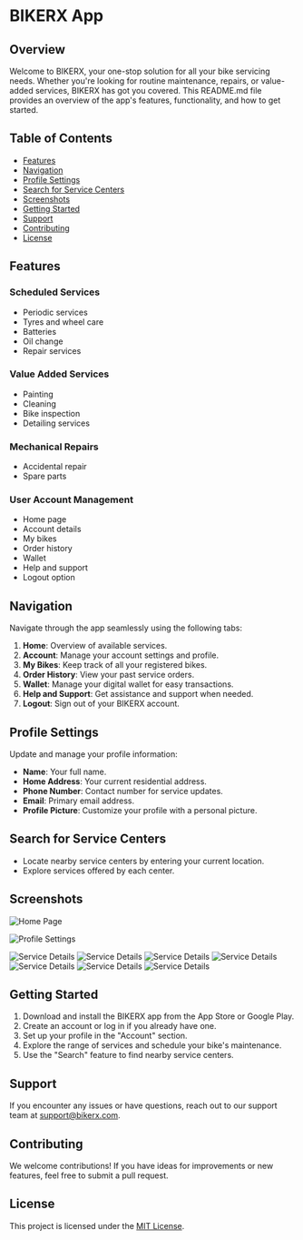 # BIKERX App

## Overview

Welcome to BIKERX, your one-stop solution for all your bike servicing needs. Whether you're looking for routine maintenance, repairs, or value-added services, BIKERX has got you covered. This README.md file provides an overview of the app's features, functionality, and how to get started.

## Table of Contents

- [Features](#features)
- [Navigation](#navigation)
- [Profile Settings](#profile-settings)
- [Search for Service Centers](#search-for-service-centers)
- [Screenshots](#screenshots)
- [Getting Started](#getting-started)
- [Support](#support)
- [Contributing](#contributing)
- [License](#license)

## Features

### Scheduled Services

- Periodic services
- Tyres and wheel care
- Batteries
- Oil change
- Repair services

### Value Added Services

- Painting
- Cleaning
- Bike inspection
- Detailing services

### Mechanical Repairs

- Accidental repair
- Spare parts

### User Account Management

- Home page
- Account details
- My bikes
- Order history
- Wallet
- Help and support
- Logout option

## Navigation

Navigate through the app seamlessly using the following tabs:

1. **Home**: Overview of available services.
2. **Account**: Manage your account settings and profile.
3. **My Bikes**: Keep track of all your registered bikes.
4. **Order History**: View your past service orders.
5. **Wallet**: Manage your digital wallet for easy transactions.
6. **Help and Support**: Get assistance and support when needed.
7. **Logout**: Sign out of your BIKERX account.

## Profile Settings

Update and manage your profile information:

- **Name**: Your full name.
- **Home Address**: Your current residential address.
- **Phone Number**: Contact number for service updates.
- **Email**: Primary email address.
- **Profile Picture**: Customize your profile with a personal picture.

## Search for Service Centers

- Locate nearby service centers by entering your current location.
- Explore services offered by each center.

## Screenshots

![Home Page](screenshots/Home.png)

![Profile Settings](screenshots/profile.png)

![Service Details](screenshots/service-details.png)
![Service Details](screenshots/service-details1.png)
![Service Details](screenshots/service-details2.png)
![Service Details](screenshots/service-details3.png)
![Service Details](screenshots/service-details4.png)
![Service Details](screenshots/service-details5.png)
![Service Details](screenshots/service-details6.png)


## Getting Started

1. Download and install the BIKERX app from the App Store or Google Play.
2. Create an account or log in if you already have one.
3. Set up your profile in the "Account" section.
4. Explore the range of services and schedule your bike's maintenance.
5. Use the "Search" feature to find nearby service centers.

## Support

If you encounter any issues or have questions, reach out to our support team at [support@bikerx.com](mailto:support@bikerx.com).

## Contributing

We welcome contributions! If you have ideas for improvements or new features, feel free to submit a pull request.

## License

This project is licensed under the [MIT License](LICENSE).
